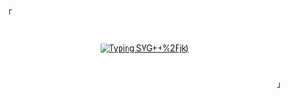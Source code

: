 <p align="left">「</p>
<br/>
<div align="center">

[![Typing SVG](https://readme-typing-svg.demolab.com?font=Manrope&duration=3000&pause=1000&color=87B7E8&center=true&vCenter=true&random=false&width=435&lines=Hi%2C+I+am+Aniket;I+don't+know+by+what;misfortune+you+landed+here+%3A)++%2Fjk)](https://git.io/typing-svg)

</div>
<br/>
<p align="right">」</p>

